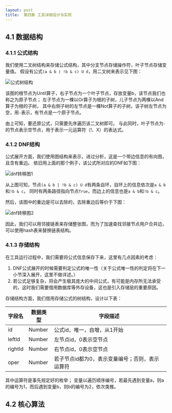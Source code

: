 ```yaml
---
layout: post
title:  第四章 工具详细设计与实现
---
```


4.1 数据结构
-----

### 4.1.1 公式结构
我们使用二叉树结构来存储公式结构，其中分支节点存储操作符，叶子节点存储变量值。
假设有公式`(a & b | !b & c) U d`，用二叉树来表示见下图：

![公式树结构](/paper/public/img/formula_tree.png)

该图的根节点为Until算子，右子节点为一个叶子节点，存放变量b，该节点我们也称之为原子节点；
左子节点为一棵以Or算子为根的子树，儿子节点为两棵以And算子为根的子树，
其中右侧子树的左节点是一棵Not算子的子树，该子树左节点为空，用`-`表示，有节点是一个原子节点。

由上可知，要还原公式，只需要先序遍历该二叉树即可。
与此同时，叶子节点为`-`的节点表示空节点，用于表示一元运算符（!、X）的表达式。

### 4.1.2 DNF结构
公式展开方面，我们使用图结构来表示，进过分析，这是一个带边信息的有向图，且含有重边。
依旧用上面的那个例子，该公式所对应的DNF如下图：

![dnf转移图1](/paper/public/img/dnf_graph1.png)

从上图可知，节点`(a & b | !b & c) U d`有两条自环，自环上的信息依次是`a & b`和`!b & c`，
同时有两条路径指向节点`True`，而边上的信息也是`a & b`和`!b & c`。

然后，该图中的重边是可以去除的，去除重边后等价于下图：

![dnf转移图2](/paper/public/img/dnf_graph2.png)

因此，我们可以用邻接链表来存储整张图，而为了加速查找邻接节点用户合并边，可以使用hash表来替换链表结构。

### 4.1.3 存储结构
在工具运行过程中，我们需要将公式信息保存下来，这里有几点因素的考虑：

1. DNF公式展开的时候需要判定公式的唯一性（关于公式唯一性的判定将在下一小节深入展开，这里不做详述。）
2. 若公式足够复杂，将会产生极其庞大的中间公式，有可能是内存所无法承受的，这时我们需要借用数据库等外存设备，这也是引入存储层的重要原因。

存储结构方面，我们借用存储公式的树结构，设计以下表：

字段名   | 数据类型 | 字段描述  
-----   | -----  | -----
id      | Number | 公式id，唯一，自增，从1开始
leftId  | Number | 左节点id，0表示空节点
rightId | Number | 右节点id，0表示空节点
oper    | Number | 若子节点id都为0，表示变量编号；否则，表示运算符

其中运算符是事先规定好的枚举；
变量以遍历顺序编号，若最先遇到变量a，则a的编号为1，而后遇到变量b，则b的编号为2，依次类推。

4.2 核心算法
-----
